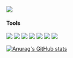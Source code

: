 <img src="https://capsule-render.vercel.app/api?type=waving&color=0:bbd2c5,100:292e49&height=150&section=header&text=Hi&fontSize=40&fontColor=f2f6f4&fontAlignY=30&fontAlign=90" />

#### Tools
<div>
<img src="https://img.shields.io/badge/Python-3776AB?style=plastic&logo=Python&logoColor=white"/>
<img src="https://img.shields.io/badge/PyTorch-EE4C2C?style=plastic&logo=PyTorch&logoColor=white"/>
<img src="https://img.shields.io/badge/TensorFlow-FF6F00?style=plastic&logo=TensorFlow&logoColor=white"/>
<img src="https://img.shields.io/badge/Keras-D00000?style=plastic&logo=Keras&logoColor=white"/>
<img src="https://img.shields.io/badge/C-A8B9CC?style=plastic&logo=c&logoColor=white"/>
<img src="https://img.shields.io/badge/C++-00599C?style=plastic&logo=cplusplus&logoColor=white"/>
<img src="https://img.shields.io/badge/Keras-D00000?style=plastic&logo=Keras&logoColor=white"/>
</div>


[![Anurag's GitHub stats](https://github-readme-stats.vercel.app/api?username=ttobe)](https://github.com/anuraghazra/github-readme-stats)
